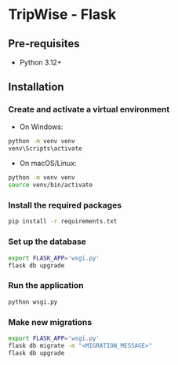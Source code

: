 # TripWise - Flask

## Pre-requisites

-   Python 3.12+

## Installation

### Create and activate a virtual environment

-   On Windows:

```bash
python -m venv venv
venv\Scripts\activate
```

-   On macOS/Linux:

```bash
python -m venv venv
source venv/bin/activate
```

### Install the required packages

```bash
pip install -r requirements.txt
```

### Set up the database

```bash
export FLASK_APP='wsgi.py'
flask db upgrade
```

### Run the application

```bash
python wsgi.py
```

### Make new migrations

```bash
export FLASK_APP='wsgi.py'
flask db migrate -m "<MIGRATION_MESSAGE>"
flask db upgrade
```
